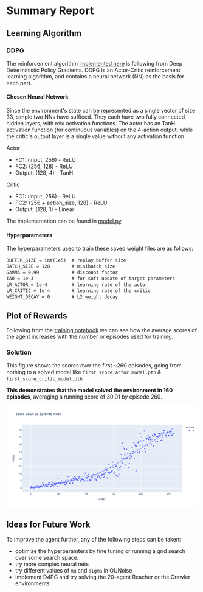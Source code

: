 # Summary Report

## Learning Algorithm

### DDPG

The reinforcement algorithm [implemented here](ddpg_agent.py) is following from Deep Deterministic Policy Gradients. DDPG is an Actor-Critic reinforcement learning algorithm, and contains a neural network (NN) as the basis for each part.

#### Chosen Neural Network

Since the environment's state can be represented as a single vector of size 33, simple two NNs have sufficed. They each have two fully connected hidden layers, with relu activation functions. The actor has an TanH activation function (for continuous variables) on the 4-action output, while the critic's output layer is a single value without any activation function.

Actor
- FC1: (input, 256) - ReLU
- FC2: (256, 128) - ReLU
- Output: (128, 4) - TanH

Critic
- FC1: (input, 256) - ReLU
- FC2: (256 + action_size, 128) - ReLU
- Output: (128, 1) - Linear

The implementation can be found in [model.py](model.py).

#### Hyperparameters

The hyperparameters used to train these saved weight files are as follows:

```
BUFFER_SIZE = int(1e5)  # replay buffer size
BATCH_SIZE = 128        # minibatch size
GAMMA = 0.99            # discount factor
TAU = 1e-3              # for soft update of target parameters
LR_ACTOR = 1e-4         # learning rate of the actor 
LR_CRITIC = 1e-4        # learning rate of the critic
WEIGHT_DECAY = 0        # L2 weight decay
```

## Plot of Rewards

Following from the [training notebook](Training.ipynb) we can see how the average scores of the agent increases with the number or episodes used for training.

### Solution

This figure shows the scores over the first ~260 episodes, going from nothing to a solved model like `first_score_actor_model.pth` & `first_score_critic_model.pth`

**This demonstrates that the model solved the environment in 160 episodes**, averaging a running score of 30.01 by episode 260.

![solution](train_1.png)

## Ideas for Future Work

To improve the agent further, any of the following steps can be taken:
- optimize the hyperparamters by fine tuning or running a grid search over some search space. 
- try more complex neural nets
- try different values of `mu` and `sigma` in OUNoise
- implement D4PG and try solving the 20-agent Reacher or the Crawler environments 
